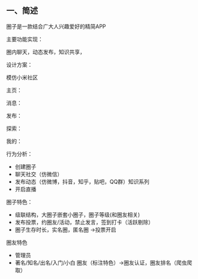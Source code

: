 



## 一、简述



圈子是一款结合广大人兴趣爱好的精简APP

主要功能实现：

圈内聊天，动态发布，知识共享，

设计方案：



模仿小米社区



主页：

消息：



发布：



探索：

我的：









行为分析： 

- 创建圈子
- 聊天社交（仿微信）
- 发布动态（仿微博，抖音，知乎，贴吧，QQ群）知识系列
- 开启直播



圈子特色：

- 级联结构，大圈子嵌套小圈子，圈子等级(和圈友相关)
- 发布投票，约圈友/活动，禁止发言，签到打卡（活跃剔除）
- 圈子生存时长，实名圈，匿名圈 ->投票开启



圈友特色

- 管理员
- 著名/知名/出名/入门/小白 圈友（标注特色）->圈友认证，圈友排名（爬虫爬取）



​	







